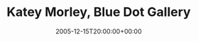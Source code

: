 ---
templateKey: event
guid: 0892dbd0-6eab-11ea-99c5-002590d1d1b0
date: 2005-12-15T20:00:00+00:00
eventTime: '8pm'
title: Katey Morley, Blue Dot Gallery
artist: Katey Morley
city: Toronto
venue: Blue Dot Gallery
group: Tim Shia
guests: Dafydd Hughes, Marc Rogers
---